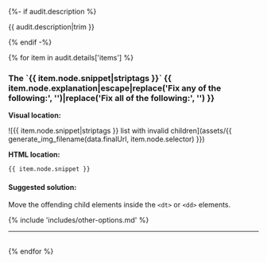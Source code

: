 {%- if audit.description %}

{{ audit.description|trim }}

{% endif -%}

{% for item in audit.details['items'] %}

<h3> The `{{ item.node.snippet|striptags }}` {{ item.node.explanation|escape|replace('Fix any of the following:', '')|replace('Fix all of the following:', '') }} </h3>

__Visual location:__

![{{ item.node.snippet|striptags }} list with invalid children](assets/{{ generate_img_filename(data.finalUrl, item.node.selector) }})

__HTML location:__

```html
{{ item.node.snippet }}
```

#### Suggested solution:
Move the offending child elements inside the `<dt>` or `<dd>` elements.

{% include 'includes/other-options.md' %}

<hr>

<br>
{% endfor %}